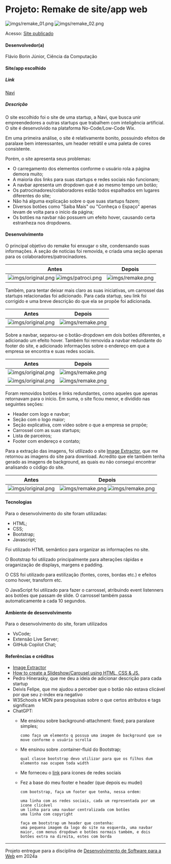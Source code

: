 # Projeto: Remake de site/app web

![imgs/remake_01.png](imgs/remake_01.png)
![imgs/remake_02.png](imgs/remake_02.png)


Acesso: [Site publicado](https://fleivio.github.io/src/)


#### Desenvolvedor(a)
Flávio Borin Júnior, Ciência da Computação

#### Site/app escolhido

##### Link
[Navi](https://www.navi.com.ai/)

##### Descrição
O site escolhido foi o site de uma startup, a Navi, que busca unir empreendedores a outras startups que trabalhem com inteligência artificial. O site é desenvolvido na plataforma No-Code/Low-Code Wix.

Em uma primeira análise, o site é relativamente bonito, possuindo efeitos de paralaxe bem interessantes, um header retrátil e uma paleta de cores consistente.

Porém, o site apresenta seus problemas:
- O carregamento dos elementos conforme o usuário rola a página demora muito;
- A maioria dos links para suas startups e redes sociais não funcionam;
- A navbar apresenta um dropdown que é ao mesmo tempo um botão;
- Os patrocinadores/colaboradores estão todos espalhados em lugares diferentes do site;
- Não há alguma explicação sobre o que suas startups fazem;
- Diversos botões como "Saiba Mais" ou "Conheça o Espaço" apenas levam de volta para o início da página;
- Os botões na navbar não possuem um efeito hover, causando certa estranheza nos dropdowns.

#### Desenvolvimento

O principal objetivo do remake foi enxugar o site, condensando suas informações. A seção de noticias foi removida, e criada uma seção apenas para os colaboradores/patrocinadores. 

| Antes  | Depois |
| ------------- | ------------- |
|  ![imgs/original.png](imgs/parceiros_original.png)  ![imgs/patroci.png](imgs/patrocionio_original.png) |  ![imgs/remake.png](imgs/parceiros.png) |

Também, para tentar deixar mais claro as suas iniciativas, um carrossel das startups relacionadas foi adicionado. Para cada startup, seu link foi corrigido e uma breve descrição do que ela se propõe foi adicionada.

| Antes  | Depois |
| ------------- | ------------- |
|  ![imgs/original.png](imgs/startups_original.png) |  ![imgs/remake.png](imgs/startups_remake.png) |

Sobre a navbar, separou-se o botão-dropdown em dois botões diferentes, e adicionado um efeito hover. Também foi removida a navbar redundante do footer do site, e adicionado informações sobre o endereço em que a empresa se encontra e suas redes sociais.

| Antes  | Depois |
| ------------- | ------------- |
|  ![imgs/original.png](imgs/header_original.png) |  ![imgs/remake.png](imgs/header_remake.png) |
|  ![imgs/original.png](imgs/footer_original.png) |  ![imgs/remake.png](imgs/footer_remake.png) |

Foram removidos botões e links redundantes, como aqueles que apenas retornavam para o início. Em suma, o site ficou menor, e dividido nas seguintes seções:
- Header com logo e navbar;
- Seção com o logo maior;
- Seção explicativa, com vídeo sobre o que a empresa se propõe;
- Carrossel com as suas startups;
- Lista de parceiros;
- Footer com endereço e contato;

Para a extração das imagens, foi utilizado o site [Image Extractor](https://extract.pics/), que me retornou as imagens do site para download. Acredito que ele também tenha gerado as imagens de background, as quais eu não consegui encontrar analisando o código do site.

| Antes  | Depois |
| ------------- | ------------- |
|  ![imgs/original.png](imgs/original.png) |  ![imgs/remake.png](imgs/remake_01.png) ![imgs/remake.png](imgs/remake_02.png) |

#### Tecnologias

Para o desenvolvimento do site foram utilizadas:
- HTML;
- CSS;
- Bootstrap;
- Javascript;

Foi utilizado HTML semântico para organizar as informações no site. 

O Bootstrap foi utilizado principalmente para alterações rápidas e oraganização de displays, margens e padding.

O CSS foi utilizado para estilização (fontes, cores, bordas etc.) e efeitos como hover, transform etc. 

O JavaScript foi utilizado para fazer o carrossel, atribuindo event listenners aos botões que passam de slide. O carrossel também passa automaticamente a cada 10 segundos.

#### Ambiente de desenvolvimento

Para o desenvolvimento do site, foram utilizados

- VsCode;
- Extensão Live Server;
- GitHub Copilot Chat;

#### Referências e créditos

- [Image Extractor](https://extract.pics/)
- [How to create a Slideshow/Carousel using HTML, CSS & JS.](https://medium.com/@algopoint.ltd/how-to-create-a-slideshow-carousel-using-html-css-js-7ab0561b39b3)
- Pedro Hinerasky, que me deu a ideia de adicionar descrição para cada startup
- Deivis Felipe, que me ajudou a perceber que o botão não estava clicável por que seu z-index era negativo
- W3Schools e MDN para pesquisas sobre o que certos atributos e tags significam
- ChatGPT:
  - Me ensinou sobre background-attachment: fixed; para paralaxe simples;
      ```
      como faço um elemento q possua uma imagem de background que se move conforme o usuário scrolla
      ```
  - Me ensinou sobre .container-fluid do Bootstrap;
    ```
    qual classe bootstrap devo utilizar para que os filhos dum elemento nao ocupem toda width
    ```
  - Me forneceu o [link](https://cdnjs.cloudflare.com/ajax/libs/font-awesome/5.15.4/css/all.min.css) para ícones de redes sociais
  - Fez a base do meu footer e header (que depois eu mudei)
    ```
    com bootstrap, faça um footer que tenha, nessa ordem:
    
    uma linha com as redes sociais, cada um representada por um icone clicável
    um linha para uma navbar centralizada com botões
    uma linha com copyright
    ```

    ```
    faça em bootstrap um header que contenha:
    uma pequena imagem da logo do site na esquerda, uma navbar maior, com menus dropdown e botões normais também, e dois botões extra na direita, estes com borda
    ```




---
Projeto entregue para a disciplina de [Desenvolvimento de Software para a Web](http://github.com/andreainfufsm/elc1090-2024a) em 2024a
